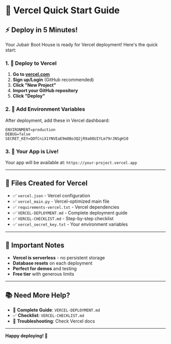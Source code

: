 # 🚀 Vercel Quick Start Guide

## ⚡ **Deploy in 5 Minutes!**

Your Jubair Boot House is ready for Vercel deployment! Here's the quick start:

### **1. 🚀 Deploy to Vercel**

1. **Go to [vercel.com](https://vercel.com)**
2. **Sign up/Login** (GitHub recommended)
3. **Click "New Project"**
4. **Import your GitHub repository**
5. **Click "Deploy"**

### **2. 🔑 Add Environment Variables**

After deployment, add these in Vercel dashboard:

```
ENVIRONMENT=production
DEBUG=false
SECRET_KEY=QOfCniX1YNVEaE9mOBo3Q2jR9a08UIYLm79rJNSgH10
```

### **3. 🎉 Your App is Live!**

Your app will be available at: `https://your-project.vercel.app`

---

## 📁 **Files Created for Vercel**

- ✅ `vercel.json` - Vercel configuration
- ✅ `vercel_main.py` - Vercel-optimized main file  
- ✅ `requirements-vercel.txt` - Vercel dependencies
- ✅ `VERCEL-DEPLOYMENT.md` - Complete deployment guide
- ✅ `VERCEL-CHECKLIST.md` - Step-by-step checklist
- ✅ `vercel_secret_key.txt` - Your environment variables

---

## 🚨 **Important Notes**

- **Vercel is serverless** - no persistent storage
- **Database resets** on each deployment
- **Perfect for demos** and testing
- **Free tier** with generous limits

---

## 📚 **Need More Help?**

- 📖 **Complete Guide**: `VERCEL-DEPLOYMENT.md`
- ✅ **Checklist**: `VERCEL-CHECKLIST.md`
- 🔧 **Troubleshooting**: Check Vercel docs

---

**Happy deploying! 🚀**
